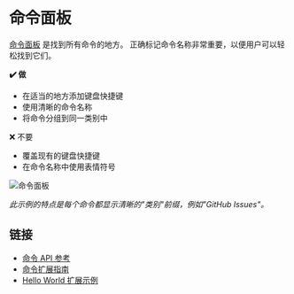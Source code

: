 # 命令面板

[命令面板](https://code.visualstudio.com/api/references/contribution-points#contributes.commands) 是找到所有命令的地方。 正确标记命令名称非常重要，以便用户可以轻松找到它们。

**✔️ 做**

-   在适当的地方添加键盘快捷键
-   使用清晰的命令名称
-   将命令分组到同一类别中

❌ 不要

-   覆盖现有的键盘快捷键
-   在命令名称中使用表情符号

![命令面板](https://static.yicode.tech/images/vscode-docs/examples/command-palette.png)

_此示例的特点是每个命令都显示清晰的"类别"前缀，例如"GitHub Issues"。_

## 链接

-   [命令 API 参考](https://code.visualstudio.com/api/references/contribution-points#contributes.commands)
-   [命令扩展指南](https://code.visualstudio.com/api/extension-guides/command)
-   [Hello World 扩展示例](https://github.com/microsoft/vscode-extension-samples/tree/main/helloworld-sample)
